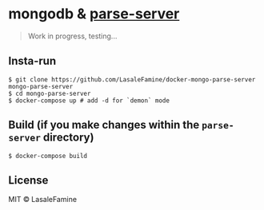 # mongodb & [parse-server](http://parseplatform.org/)

> Work in progress, testing...

## Insta-run

    $ git clone https://github.com/LasaleFamine/docker-mongo-parse-server mongo-parse-server
    $ cd mongo-parse-server
    $ docker-compose up # add -d for `demon` mode

## Build (if you make changes within the `parse-server` directory)

    $ docker-compose build

## License

MIT © LasaleFamine
